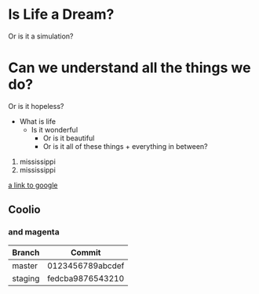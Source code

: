 # Is Life a Dream?
Or is it a simulation?

# Can we understand all the things we do?
Or is it hopeless?
* What is life
  * Is it wonderful
       * Or is it beautiful
    * Or is it all of these things + everything in between?
1. mississippi
2. mississippi

[a link to google](https://google.com)

## Coolio
### and magenta

| Branch  | Commit           |
| ------- | ---------------- |
| master  | 0123456789abcdef |
| staging | fedcba9876543210 |
